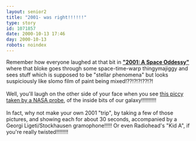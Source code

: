 ```yaml
---
layout: senior2
title: "2001- was right!!!!!!"
type: story
id: 1071857
date: 2000-10-13 17:46
day: 2000-10-13
robots: noindex
---
```

Remember how everyone laughed at that bit in <a href="http://www.visual-memory.co.uk/2001/index.html"><b>"2001: A Space Oddessy"</b></a> where that bloke goes through some space-time-warp thingymajiggy and sees stuff which is supposed to be "stellar phenomena" but looks suspiciously like slomo film of paint being mixed!??!?!?!??!?!<br/> <br/>Well, you'll laugh on the other side of your face when you see <a href="http://chandra.harvard.edu/photo/cycle1/0204/index.html">this piccy taken by a NASA probe</a>, of the inside bits of our galaxy!!!!!!!!!!<br/> <br/>In fact, why not make your own 2001 "trip", by taking a few of those pictures, and showing each for about 30 seconds, accompanied by a Georgi Ligeti/Stockhausen gramophone!!!!! Or even Radiohead's "Kid A", if you're really twisted!!!!!!!!
